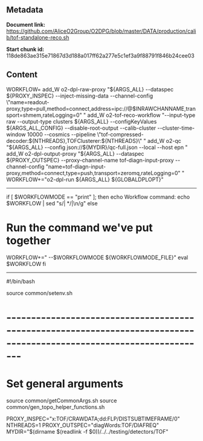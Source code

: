 ## Metadata

**Document link:** https://github.com/AliceO2Group/O2DPG/blob/master/DATA/production/calib/tof-standalone-reco.sh

**Start chunk id:** 118de863ae315e71867d3d188a017ff62a277e5c1ef3a9f88791f846b24cee03

## Content

WORKFLOW=
add_W o2-dpl-raw-proxy "${ARGS_ALL} --dataspec ${PROXY_INSPEC} --inject-missing-data --channel-config \"name=readout-proxy,type=pull,method=connect,address=ipc://@$INRAWCHANNAME,transport=shmem,rateLogging=0\" "
add_W o2-tof-reco-workflow "--input-type raw --output-type clusters ${ARGS_ALL} --configKeyValues ${ARGS_ALL_CONFIG} --disable-root-output --calib-cluster --cluster-time-window 10000 --cosmics --pipeline \"tof-compressed-decoder:${NTHREADS},TOFClusterer:${NTHREADS}\" "
add_W o2-qc "${ARGS_ALL} --config json://${MYDIR}/qc-full.json --local --host epn "
add_W o2-dpl-output-proxy "${ARGS_ALL} --dataspec ${PROXY_OUTSPEC} --proxy-channel-name tof-diagn-input-proxy --channel-config \"name=tof-diagn-input-proxy,method=connect,type=push,transport=zeromq,rateLogging=0\" "
WORKFLOW+="o2-dpl-run ${ARGS_ALL} ${GLOBALDPLOPT}"

---

if [ $WORKFLOWMODE == "print" ]; then
  echo Workflow command:
  echo $WORKFLOW | sed "s/| */|\n/g"
else
  # Run the command we've put together
  WORKFLOW+=" --$WORKFLOWMODE ${WORKFLOWMODE_FILE}"
  eval $WORKFLOW
fi

---

#!/bin/bash

source common/setenv.sh

# ---------------------------------------------------------------------------------------------------------------------
# Set general arguments
source common/getCommonArgs.sh
source common/gen_topo_helper_functions.sh

PROXY_INSPEC="x:TOF/CRAWDATA;dd:FLP/DISTSUBTIMEFRAME/0"
NTHREADS=1
PROXY_OUTSPEC="diagWords:TOF/DIAFREQ"
MYDIR="$(dirname $(readlink -f $0))/../../testing/detectors/TOF"